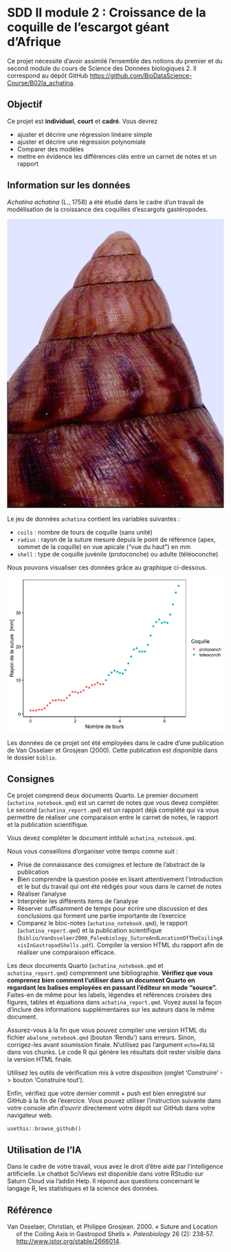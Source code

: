 SDD II module 2 : Croissance de la coquille de l’escargot géant
d’Afrique
================

Ce projet nécessite d’avoir assimilé l’ensemble des notions du premier
et du second module du cours de Science des Données biologiques 2. Il
correspond au dépôt GitHub
<https://github.com/BioDataScience-Course/B02Ia_achatina>.

## Objectif

Ce projet est **individuel**, **court** et **cadré**. Vous devrez

- ajuster et décrire une régression linéaire simple
- ajuster et décrire une régression polynomiale
- Comparer des modèles
- mettre en évidence les différences clés entre un carnet de notes et un
  rapport

## Information sur les données

*Achatina achatina* (L., 1758) a été étudié dans le cadre d’un travail
de modélisation de la croissance des coquilles d’escargots gastéropodes.

![](images/achatina.png)

Le jeu de données `achatina` contient les variables suivantes :

- `coils` : nombre de tours de coquille (sans unité)
- `radius` : rayon de la suture mesuré depuis le point de référence
  (apex, sommet de la coquille) en vue apicale (“vue du haut”) en mm
- `shell` : type de coquille juvénile (protoconche) ou adulte
  (téléoconche)

Nous pouvons visualiser ces données grâce au graphique ci-dessous.

![](README_files/figure-gfm/unnamed-chunk-1-1.png)<!-- -->

Les données de ce projet ont été employées dans le cadre d’une
publication de Van Osselaer et Grosjean (2000). Cette publication est
disponible dans le dossier `biblio`.

## Consignes

Ce projet comprend deux documents Quarto. Le premier document
(`achatina_notebook.qmd`) est un carnet de notes que vous devez
compléter. Le second (`achatina_report.qmd`) est un rapport déjà
complété qui va vous permettre de réaliser une comparaison entre le
carnet de notes, le rapport et la publication scientifique.

Vous devez compléter le document intitulé `achatina_notebook.qmd`.

Nous vous conseillons d’organiser votre temps comme suit :

- Prise de connaissance des consignes et lecture de l’abstract de la
  publication
- Bien comprendre la question posée en lisant attentivement
  l’introduction et le but du travail qui ont été rédigés pour vous dans
  le carnet de notes
- Réaliser l’analyse
- Interpréter les différents items de l’analyse
- Réserver suffisamment de temps pour écrire une discussion et des
  conclusions qui forment une partie importante de l’exercice
- Comparez le bloc-notes (`achatina_notebook.qmd`), le rapport
  (`achatina_report.qmd`) et la publication scientifique
  (`biblio/VanOsselaer2000_Paleobiology_SutureAndLocationOfTheCoilingAxisInGastropodShells.pdf`).
  Compiler la version HTML du rapport afin de réaliser une comparaison
  efficace.

Les deux documents Quarto (`achatina_notebook.qmd` et
`achatina_report.qmd`) comprennent une bibliographie. **Vérifiez que
vous comprenez bien comment l’utiliser dans un document Quarto en
regardant les balises employées en passant l’éditeur en mode “source”.**
Faites-en de même pour les labels, légendes et références croisées des
figures, tables et équations dans `achatina_report.qmd`. Voyez aussi la
façon d’inclure des informations supplémentaires sur les auteurs dans le
même document.

Assurez-vous à la fin que vous pouvez compiler une version HTML du
fichier `abalone_notebook.qmd` (bouton ‘Rendu’) sans erreurs. Sinon,
corrigez-les avant soumission finale. N’utilisez pas l’argument
`echo=FALSE` dans vos chunks. Le code R qui génère les résultats doit
rester visible dans la version HTML finale.

Utilisez les outils de vérification mis à votre disposition (onglet
‘Construire’ -\> bouton ‘Construire tout’).

Enfin, vérifiez que votre dernier commit + push est bien enregistré sur
GitHub à la fin de l’exercice. Vous pouvez utiliser l’instruction
suivante dans votre console afin d’ouvrir directement votre dépôt sur
GitHub dans votre navigateur web.

    usethis::browse_github()

## Utilisation de l’IA

Dans le cadre de votre travail, vous avez le droit d’être aidé par
l’intelligence artificielle. Le chatbot SciViews est disponible dans
votre RStudio sur Saturn Cloud via l’addin Help. Il répond aux questions
concernant le langage R, les statistiques et la science des données.

## Référence

<div id="refs" class="references csl-bib-body hanging-indent"
entry-spacing="0">

<div id="ref-VanOsselaer2000" class="csl-entry">

Van Osselaer, Christian, et Philippe Grosjean. 2000. « Suture and
Location of the Coiling Axis in Gastropod Shells ». *Paleobiology* 26
(2): 238‑57. <http://www.jstor.org/stable/2666014>.

</div>

</div>
